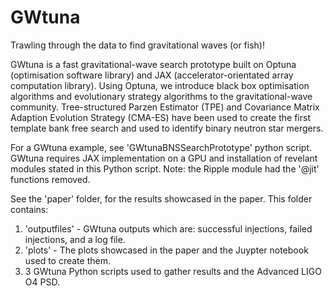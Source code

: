 # GWtuna
Trawling through the data to find gravitational waves (or fish)!

GWtuna is a fast gravitational-wave search prototype built on Optuna (optimisation software library) and JAX (accelerator-orientated array computation library). Using Optuna, we introduce black box optimisation algorithms and evolutionary strategy algorithms to the gravitational-wave community. Tree-structured Parzen Estimator (TPE) and Covariance Matrix Adaption Evolution Strategy (CMA-ES) have been used to create the first template bank free search and used to identify binary neutron star mergers. 

For a GWtuna example, see 'GWtunaBNSSearchPrototype' python script. GWtuna requires JAX implementation on a GPU and installation of revelant modules stated in this Python script. Note: the Ripple module had the '@jit' functions removed. 

See the 'paper' folder, for the results showcased in the paper. This folder contains: 
1) 'outputfiles' - GWtuna outputs which are: successful injections, failed injections, and a log file. 
2) 'plots' - The plots showcased in the paper and the Juypter notebook used to create them. 
3) 3 GWtuna Python scripts used to gather results and the Advanced LIGO O4 PSD. 
